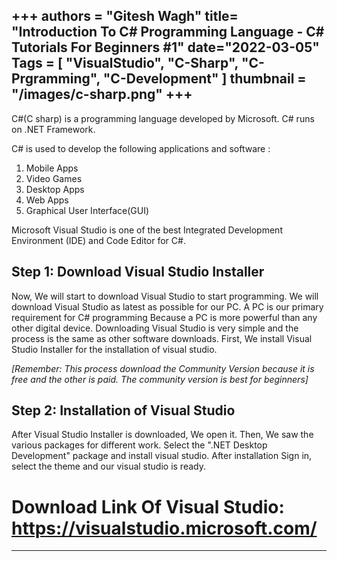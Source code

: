 +++
authors = "Gitesh Wagh"
title= "Introduction To C# Programming Language - C# Tutorials For Beginners #1"
date="2022-03-05"
Tags = [
    "VisualStudio",
     "C-Sharp",
     "C-Prgramming",
     "C-Development"
] 
thumbnail = "/images/c-sharp.png"
+++
--------------------
C#(C sharp) is a programming language developed by Microsoft. C# runs on .NET Framework. 

C# is used to develop the following applications and software :

1. Mobile Apps
2. Video Games
3. Desktop Apps
4. Web Apps
5. Graphical User Interface(GUI)

Microsoft  Visual Studio is one of the best Integrated Development Environment (IDE) and Code Editor for C#. 

## Step 1: Download Visual Studio Installer ##

Now, We will start to download Visual Studio to start programming. We will download Visual Studio as latest as possible for our PC. A PC is our primary requirement for C# programming Because a PC is more powerful than any other digital device. Downloading Visual Studio is very simple and the process is the same as other software downloads. First, We install Visual Studio Installer for the installation of visual studio. 

*[Remember: This process download the Community Version because it is free and the other is paid. The community version is best for beginners]*

## Step 2: Installation of Visual Studio 
After Visual Studio Installer is downloaded, We open it. Then, We saw the various packages for different work. Select the ".NET Desktop Development" package and install visual studio. After installation Sign in, select the theme and our visual studio is ready.

# Download Link Of Visual Studio: https://visualstudio.microsoft.com/ 
********* 

